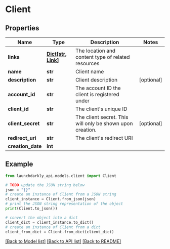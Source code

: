 # Client


## Properties

Name | Type | Description | Notes
------------ | ------------- | ------------- | -------------
**links** | [**Dict[str, Link]**](Link.md) | The location and content type of related resources | 
**name** | **str** | Client name | 
**description** | **str** | Client description | [optional] 
**account_id** | **str** | The account ID the client is registered under | 
**client_id** | **str** | The client&#39;s unique ID | 
**client_secret** | **str** | The client secret. This will only be shown upon creation. | [optional] 
**redirect_uri** | **str** | The client&#39;s redirect URI | 
**creation_date** | **int** |  | 

## Example

```python
from launchdarkly_api.models.client import Client

# TODO update the JSON string below
json = "{}"
# create an instance of Client from a JSON string
client_instance = Client.from_json(json)
# print the JSON string representation of the object
print(Client.to_json())

# convert the object into a dict
client_dict = client_instance.to_dict()
# create an instance of Client from a dict
client_from_dict = Client.from_dict(client_dict)
```
[[Back to Model list]](../README.md#documentation-for-models) [[Back to API list]](../README.md#documentation-for-api-endpoints) [[Back to README]](../README.md)


